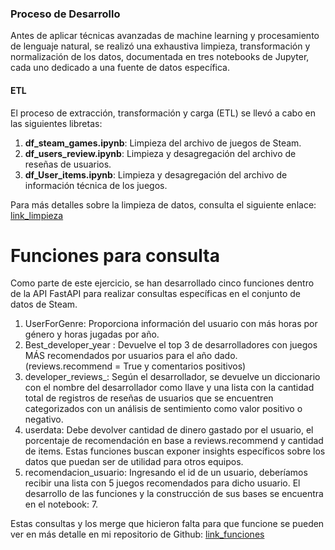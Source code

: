 ### Proceso de Desarrollo

Antes de aplicar técnicas avanzadas de machine learning y procesamiento de lenguaje natural, se realizó una exhaustiva limpieza, transformación y normalización de los datos, documentada en tres notebooks de Jupyter, cada uno dedicado a una fuente de datos específica.

#### ETL

El proceso de extracción, transformación y carga (ETL) se llevó a cabo en las siguientes libretas:

1. **df_steam_games.ipynb**: Limpieza del archivo de juegos de Steam.
2. **df_users_review.ipynb**: Limpieza y desagregación del archivo de reseñas de usuarios.
3. **df_User_items.ipynb**: Limpieza y desagregación del archivo de información técnica de los juegos.

Para más detalles sobre la limpieza de datos, consulta el siguiente enlace: [link_limpieza](https://github.com/LautaroVergaraAmodeo97/Limpieza-Lautaro-Vergara-Amodeo)


# Funciones para consulta
Como parte de este ejercicio, se han desarrollado cinco funciones dentro de la API FastAPI para realizar consultas específicas en el conjunto de datos de Steam.

1. UserForGenre: Proporciona información del usuario con más horas por género y horas jugadas por año.
2. Best_developer_year : Devuelve el top 3 de desarrolladores con juegos MÁS recomendados por usuarios para el año dado. (reviews.recommend = True y comentarios positivos)
3. developer_reviews_: Según el desarrollador, se devuelve un diccionario con el nombre del desarrollador como llave y una lista con la cantidad total de registros de reseñas de usuarios que se encuentren categorizados con un análisis de sentimiento como valor positivo o negativo.
4.  userdata: Debe devolver cantidad de dinero gastado por el usuario, el porcentaje de recomendación en base a reviews.recommend y cantidad de items.
Estas funciones buscan exponer insights específicos sobre los datos que puedan ser de utilidad para otros equipos.
5. recomendacion_usuario: Ingresando el id de un usuario, deberíamos recibir una lista con 5 juegos recomendados para dicho usuario.
El desarrollo de las funciones y la construcción de sus bases se encuentra en el notebook: 7. 

Estas consultas y los merge que hicieron falta para que funcione se pueden ver en más detalle en mi repositorio de Github: [link_funciones](https://github.com/LautaroVergaraAmodeo97/Steam-Proyecto-Lautaro-Vergara-Amodeo/tree/main)
